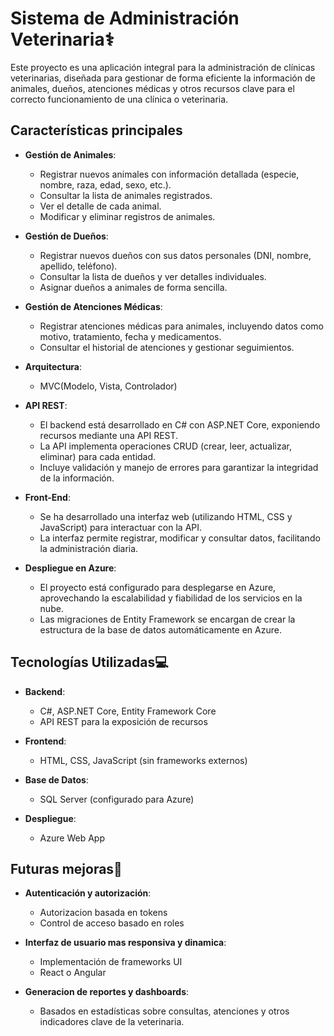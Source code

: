 # Sistema de Administración Veterinaria⚕️

Este proyecto es una aplicación integral para la administración de clínicas veterinarias, diseñada para gestionar de forma eficiente la información de animales, dueños, atenciones médicas y otros recursos clave para el correcto funcionamiento de una clínica o veterinaria.

## Características principales

- **Gestión de Animales**:  
  - Registrar nuevos animales con información detallada (especie, nombre, raza, edad, sexo, etc.).
  - Consultar la lista de animales registrados.
  - Ver el detalle de cada animal.
  - Modificar y eliminar registros de animales.

- **Gestión de Dueños**:  
  - Registrar nuevos dueños con sus datos personales (DNI, nombre, apellido, teléfono).
  - Consultar la lista de dueños y ver detalles individuales.
  - Asignar dueños a animales de forma sencilla.

- **Gestión de Atenciones Médicas**:  
  - Registrar atenciones médicas para animales, incluyendo datos como motivo, tratamiento, fecha y medicamentos.
  - Consultar el historial de atenciones y gestionar seguimientos.

- **Arquitectura**:
  - MVC(Modelo, Vista, Controlador)

- **API REST**:  
  - El backend está desarrollado en C# con ASP.NET Core, exponiendo recursos mediante una API REST.
  - La API implementa operaciones CRUD (crear, leer, actualizar, eliminar) para cada entidad.
  - Incluye validación y manejo de errores para garantizar la integridad de la información.

- **Front-End**:  
  - Se ha desarrollado una interfaz web (utilizando HTML, CSS y JavaScript) para interactuar con la API.
  - La interfaz permite registrar, modificar y consultar datos, facilitando la administración diaria.

- **Despliegue en Azure**:  
  - El proyecto está configurado para desplegarse en Azure, aprovechando la escalabilidad y fiabilidad de los servicios en la nube.
  - Las migraciones de Entity Framework se encargan de crear la estructura de la base de datos automáticamente en Azure.

## Tecnologías Utilizadas💻

- **Backend**:  
  - C#, ASP.NET Core, Entity Framework Core  
  - API REST para la exposición de recursos

- **Frontend**:  
  - HTML, CSS, JavaScript (sin frameworks externos)

- **Base de Datos**:  
  - SQL Server (configurado para Azure)

- **Despliegue**:  
  - Azure Web App

## Futuras mejoras🚀

- **Autenticación y autorización**:  
  - Autorizacion basada en tokens
  - Control de acceso basado en roles
 
- **Interfaz de usuario mas responsiva y dinamica**:  
  - Implementación de frameworks UI
  - React o Angular

- **Generacion de reportes y dashboards**:  
  -  Basados en estadísticas sobre consultas, atenciones y otros indicadores clave de la veterinaria.
